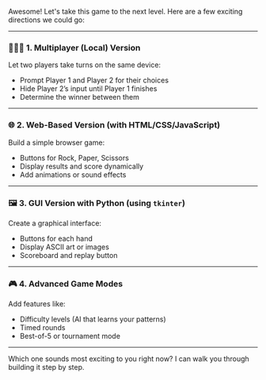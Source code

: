 Awesome! Let's take this game to the next level. Here are a few exciting directions we could go:

---

### 🧑‍🤝‍🧑 1. **Multiplayer (Local) Version**
Let two players take turns on the same device:
- Prompt Player 1 and Player 2 for their choices
- Hide Player 2’s input until Player 1 finishes
- Determine the winner between them

---

### 🌐 2. **Web-Based Version (with HTML/CSS/JavaScript)**
Build a simple browser game:
- Buttons for Rock, Paper, Scissors
- Display results and score dynamically
- Add animations or sound effects

---

### 🖼️ 3. **GUI Version with Python (using `tkinter`)**
Create a graphical interface:
- Buttons for each hand
- Display ASCII art or images
- Scoreboard and replay button

---

### 🎮 4. **Advanced Game Modes**
Add features like:
- Difficulty levels (AI that learns your patterns)
- Timed rounds
- Best-of-5 or tournament mode

---

Which one sounds most exciting to you right now? I can walk you through building it step by step.